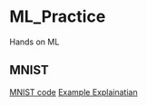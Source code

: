 # ML_Practice

Hands on ML

## MNIST

[MNIST code](https://github.com/iamkrut/MNIST_handwriting_classification)
[Example Explainatian](https://towardsdatascience.com/mnist-handwritten-digits-classification-using-a-convolutional-neural-network-cnn-af5fafbc35e9)
